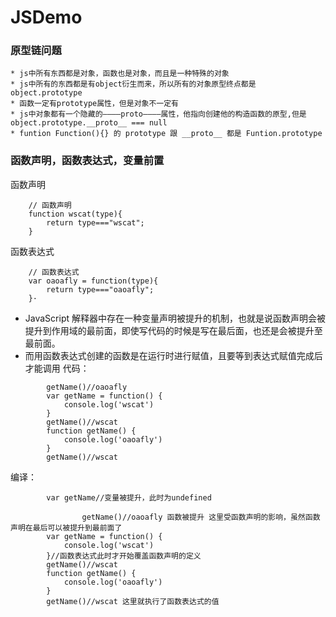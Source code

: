 # JSDemo
### 原型链问题
```
* js中所有东西都是对象，函数也是对象，而且是一种特殊的对象
* js中所有的东西都是有object衍生而来，所以所有的对象原型终点都是 object.prototype
* 函数一定有prototype属性，但是对象不一定有
* js中对象都有一个隐藏的————proto————属性，他指向创建他的构造函数的原型,但是object.prototype.__proto__ === null
* funtion Function(){} 的 prototype 跟 __proto__ 都是 Funtion.prototype
```
### 函数声明，函数表达式，变量前置
函数声明
```
    // 函数声明
    function wscat(type){
        return type==="wscat";
    }
```
函数表达式
```
    // 函数表达式
    var oaoafly = function(type){
        return type==="oaoafly";
    }·
```
 - JavaScript 解释器中存在一种变量声明被提升的机制，也就是说函数声明会被提升到作用域的最前面，即使写代码的时候是写在最后面，也还是会被提升至最前面。
 - 而用函数表达式创建的函数是在运行时进行赋值，且要等到表达式赋值完成后才能调用
代码：
```
        getName()//oaoafly
        var getName = function() {
            console.log('wscat')
        }
        getName()//wscat
        function getName() {
            console.log('oaoafly')
        }
        getName()//wscat
```
编译：
```
        var getName//变量被提升，此时为undefined
                
                getName()//oaoafly 函数被提升 这里受函数声明的影响，虽然函数声明在最后可以被提升到最前面了
		var getName = function() {
			console.log('wscat')
		}//函数表达式此时才开始覆盖函数声明的定义
		getName()//wscat
		function getName() {
			console.log('oaoafly')
		}
		getName()//wscat 这里就执行了函数表达式的值
```

